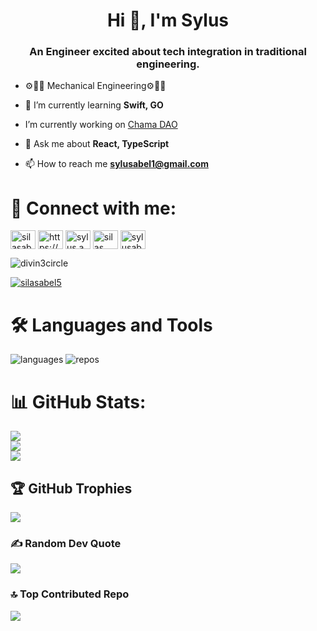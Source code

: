
<h1 align="center">Hi 👋, I'm Sylus</h1>
<h3 align="center">An Engineer excited about tech integration in traditional engineering.</h3>

-  ⚙️👷‍♂️ Mechanical Engineering⚙️👷‍♂️

- 🌱 I’m currently learning **Swift, GO**

- I’m currently working on [Chama DAO](https://github.com/divin3circle/INUA-DAO-HOME)

- 💬 Ask me about **React, TypeScript**

- 📫 How to reach me **sylusabel1@gmail.com**

# 🫴 Connect with me:</h3>
<p align="left">
<a href="https://twitter.com/silasabel5" target="blank"><img align="center" src="https://raw.githubusercontent.com/rahuldkjain/github-profile-readme-generator/master/src/images/icons/Social/twitter.svg" alt="silasabel5" height="30" width="40" /></a>
<a href="https://linkedin.com/in/https://www.linkedin.com/in/omutelema-silas-abelbel-008879271/" target="blank"><img align="center" src="https://raw.githubusercontent.com/rahuldkjain/github-profile-readme-generator/master/src/images/icons/Social/linked-in-alt.svg" alt="https://www.linkedin.com/in/omutelema-silas-abelbel-008879271/" height="30" width="40" /></a>
<a href="https://instagram.com/sylus.abel" target="blank"><img align="center" src="https://raw.githubusercontent.com/rahuldkjain/github-profile-readme-generator/master/src/images/icons/Social/instagram.svg" alt="sylus.abel" height="30" width="40" /></a>
<a href="https://dribbble.com/silas abel" target="blank"><img align="center" src="https://raw.githubusercontent.com/rahuldkjain/github-profile-readme-generator/master/src/images/icons/Social/dribbble.svg" alt="silas abel" height="30" width="40" /></a>
<a href="https://www.leetcode.com/sylusabel" target="blank"><img align="center" src="https://raw.githubusercontent.com/rahuldkjain/github-profile-readme-generator/master/src/images/icons/Social/leet-code.svg" alt="sylusabel" height="30" width="40" /></a>
</p>

<p align="left"> <img src="https://komarev.com/ghpvc/?username=divin3circle&label=Profile%20views&color=0e75b6&style=flat" alt="divin3circle" /> </p>

<p align="left"> <a href="https://twitter.com/silasabel5" target="blank"><img src="https://img.shields.io/twitter/follow/silasabel5?logo=twitter&style=for-the-badge" alt="silasabel5" /></a> </p>


# 🛠 Languages and Tools
<p align="left"> 
<img src="https://api.githubtrends.io/user/svg/divin3circle/langs?time_range=one_year&theme=dark" alt="languages" />
<img src="https://api.githubtrends.io/user/svg/divin3circle/repos?time_range=one_year&theme=rosettes" alt="repos" />
</p>

# 📊 GitHub Stats:
![](https://github-readme-stats.vercel.app/api?username=divin3circle&theme=react&hide_border=true&include_all_commits=false&count_private=true)<br/>
![](https://github-readme-streak-stats.herokuapp.com/?user=divin3circle&theme=react&hide_border=true)<br/>
![](https://github-readme-stats.vercel.app/api/top-langs/?username=divin3circle&theme=react&hide_border=true&include_all_commits=false&count_private=true&layout=compact)

## 🏆 GitHub Trophies
![](https://github-profile-trophy.vercel.app/?username=divin3circle&theme=radical&no-frame=true&no-bg=false&margin-w=4)

### ✍️ Random Dev Quote
![](https://quotes-github-readme.vercel.app/api?type=vetical&theme=tokyonight)

### 🔝 Top Contributed Repo
![](https://github-contributor-stats.vercel.app/api?username=divin3circle&limit=5&theme=dark&combine_all_yearly_contributions=true)


<!-- Proudly created with GPRM ( https://gprm.itsvg.in ) -->
